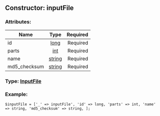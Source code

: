 ## Constructor: inputFile  

### Attributes:

| Name     |    Type       | Required |
|----------|:-------------:|---------:|
|id|[long](../types/long.md) | Required|
|parts|[int](../types/int.md) | Required|
|name|[string](../types/string.md) | Required|
|md5\_checksum|[string](../types/string.md) | Required|


### Type: [InputFile](../types/InputFile.md)

### Example:


```
$inputFile = ['_' => inputFile', 'id' => long, 'parts' => int, 'name' => string, 'md5_checksum' => string, ];
```